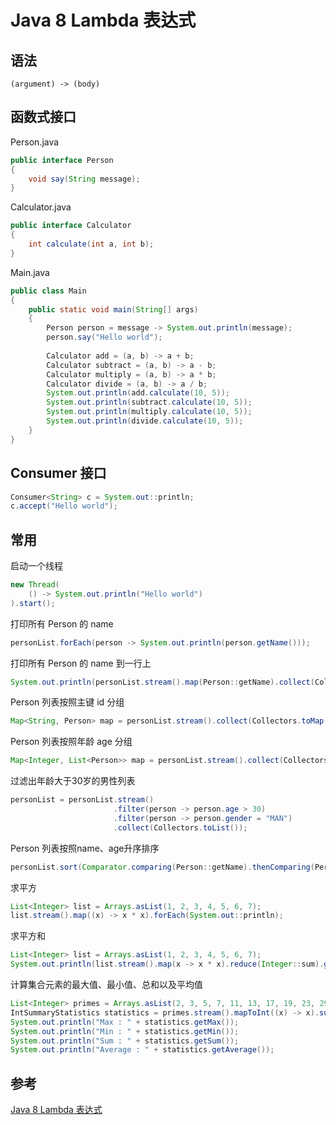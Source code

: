 # Java 8 Lambda 表达式

## 语法
```
(argument) -> (body)
```

## 函数式接口

Person.java
```java
public interface Person
{
    void say(String message);
}
```

Calculator.java
```java
public interface Calculator
{
    int calculate(int a, int b);
}
```

Main.java
```java
public class Main
{
    public static void main(String[] args)
    {
        Person person = message -> System.out.println(message);
        person.say("Hello world");
        
        Calculator add = (a, b) -> a + b;
        Calculator subtract = (a, b) -> a - b;
        Calculator multiply = (a, b) -> a * b;
        Calculator divide = (a, b) -> a / b;
        System.out.println(add.calculate(10, 5));
        System.out.println(subtract.calculate(10, 5));
        System.out.println(multiply.calculate(10, 5));
        System.out.println(divide.calculate(10, 5));
    }
}
```

## Consumer 接口

```java
Consumer<String> c = System.out::println;
c.accept("Hello world");
```

## 常用

启动一个线程
```java
new Thread(
    () -> System.out.println("Hello world")
).start();
```

打印所有 Person 的 name
```java
personList.forEach(person -> System.out.println(person.getName()));
```

打印所有 Person 的 name 到一行上
```java
System.out.println(personList.stream().map(Person::getName).collect(Collectors.joining(", ")))
```

Person 列表按照主键 id 分组
```java
Map<String, Person> map = personList.stream().collect(Collectors.toMap(Person::getId, Function.identity));
```

Person 列表按照年龄 age 分组
```java
Map<Integer, List<Person>> map = personList.stream().collect(Collectors.groupingBy(Person::getAge));
```

过滤出年龄大于30岁的男性列表
```java
personList = personList.stream()
                       .filter(person -> person.age > 30)
                       .filter(person -> person.gender = "MAN")
                       .collect(Collectors.toList());
```

Person 列表按照name、age升序排序
```java
personList.sort(Comparator.comparing(Person::getName).thenComparing(Person::getAge));
```

求平方
```java
List<Integer> list = Arrays.asList(1, 2, 3, 4, 5, 6, 7);
list.stream().map((x) -> x * x).forEach(System.out::println);
```

求平方和
```java
List<Integer> list = Arrays.asList(1, 2, 3, 4, 5, 6, 7);
System.out.println(list.stream().map(x -> x * x).reduce(Integer::sum).get());
```

计算集合元素的最大值、最小值、总和以及平均值
```java
List<Integer> primes = Arrays.asList(2, 3, 5, 7, 11, 13, 17, 19, 23, 29);
IntSummaryStatistics statistics = primes.stream().mapToInt((x) -> x).summaryStatistics();
System.out.println("Max : " + statistics.getMax());
System.out.println("Min : " + statistics.getMin());
System.out.println("Sum : " + statistics.getSum());
System.out.println("Average : " + statistics.getAverage());
```

## 参考
[Java 8 Lambda 表达式](https://www.runoob.com/java/java8-lambda-expressions.html)  
